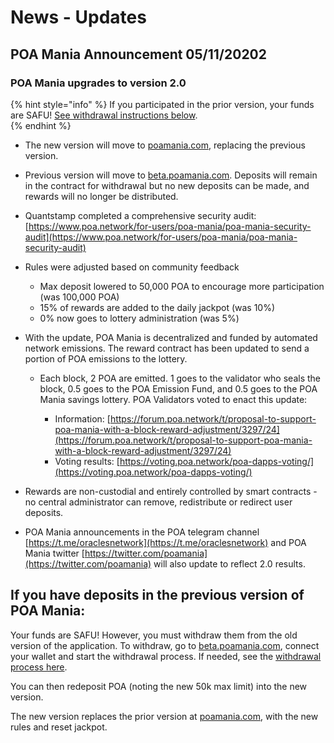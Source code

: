 # News - Updates

## **POA Mania Announcement 05/11/20202**

### **POA Mania upgrades to version 2.0**

{% hint style="info" %}
If you participated in the prior version, your funds are SAFU! [See withdrawal instructions below](news-updates.md#if-you-have-deposits-in-the-previous-version-of-poa-mania).  
{% endhint %}

* The new version will move to [poamania.com](https://poamania.com), replacing the previous version. 
* Previous version will move to [beta.poamania.com](https://beta.poamania.com). Deposits will remain in the contract for withdrawal but no new deposits can be made, and rewards will no longer be distributed. 
* Quantstamp completed a comprehensive security audit: [https://www.poa.network/for-users/poa-mania/poa-mania-security-audit](https://www.poa.network/for-users/poa-mania/poa-mania-security-audit) 
* Rules were adjusted based on community feedback

  * Max deposit lowered to 50,000 POA to encourage more participation \(was 100,000 POA\)
  * 15% of rewards are added to the daily jackpot \(was 10%\)
  * 0% now goes to lottery administration \(was 5%\)

* With the update, POA Mania is decentralized and funded by automated network emissions. The reward contract has been updated to send a portion of POA emissions to the lottery. 
  * Each block, 2 POA are emitted. 1 goes to the validator who seals the block, 0.5 goes to the POA Emission Fund, and 0.5 goes to the POA Mania savings lottery. POA Validators voted to enact this update:  

    * Information: [https://forum.poa.network/t/proposal-to-support-poa-mania-with-a-block-reward-adjustment/3297/24](https://forum.poa.network/t/proposal-to-support-poa-mania-with-a-block-reward-adjustment/3297/24)
    * Voting results: [https://voting.poa.network/poa-dapps-voting/](https://voting.poa.network/poa-dapps-voting/)
* Rewards are non-custodial and entirely controlled by smart contracts - no central administrator can remove, redistribute or redirect user deposits. 
* POA Mania announcements in the POA telegram channel [https://t.me/oraclesnetwork](https://t.me/oraclesnetwork) and POA Mania twitter [https://twitter.com/poamania](https://twitter.com/poamania) will also update to reflect 2.0 results.

## **If you have deposits in the previous version of POA Mania:**

Your funds are SAFU! However, you must withdraw them from the old version of the application. To withdraw, go to [beta.poamania.com](https://beta.poamania.com), connect your wallet and start the withdrawal process. If needed, see the [withdrawal process here](deposit-withdraw.md).

You can then redeposit POA \(noting the new 50k max limit\) into the new version.

The new version replaces the prior version at [poamania.com](http://poamania.com), with the new rules and reset jackpot.

